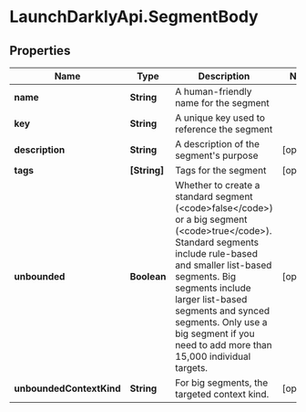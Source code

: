 # LaunchDarklyApi.SegmentBody

## Properties

Name | Type | Description | Notes
------------ | ------------- | ------------- | -------------
**name** | **String** | A human-friendly name for the segment | 
**key** | **String** | A unique key used to reference the segment | 
**description** | **String** | A description of the segment&#39;s purpose | [optional] 
**tags** | **[String]** | Tags for the segment | [optional] 
**unbounded** | **Boolean** | Whether to create a standard segment (&lt;code&gt;false&lt;/code&gt;) or a big segment (&lt;code&gt;true&lt;/code&gt;). Standard segments include rule-based and smaller list-based segments. Big segments include larger list-based segments and synced segments. Only use a big segment if you need to add more than 15,000 individual targets. | [optional] 
**unboundedContextKind** | **String** | For big segments, the targeted context kind. | [optional] 


